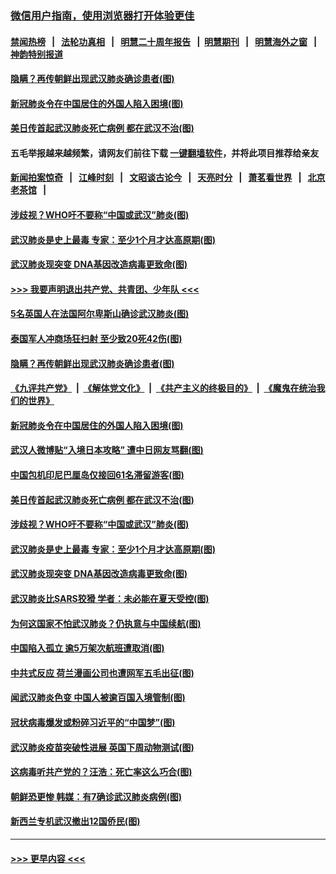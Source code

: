 ### [微信用户指南，使用浏览器打开体验更佳](https://github.com/gfw-breaker/banned-news1/blob/master/indexes/wechat-guide.md?t=0)
#### [禁闻热榜](热点新闻.md?t=0)  &nbsp;&nbsp;|&nbsp;&nbsp; [法轮功真相](https://github.com/gfw-breaker/truth/blob/master/README.md?t=0) &nbsp;&nbsp;|&nbsp;&nbsp; [明慧二十周年报告](https://github.com/gfw-breaker/mh-reports/blob/master/README.md?t=0) &nbsp;&nbsp;|&nbsp;&nbsp;[明慧期刊](https://github.com/gfw-breaker/mh-qikan) &nbsp;&nbsp;|&nbsp;&nbsp; [明慧海外之窗](https://github.com/gfw-breaker/mh-news/blob/master/README.md?t=0) &nbsp;&nbsp;|&nbsp;&nbsp; [神韵特别报道](https://github.com/gfw-breaker/mh-news/blob/master/shenyun.md?t=0)
#### [隐瞒？再传朝鲜出现武汉肺炎确诊患者(图)](../pages/p9/922419.md?t=02091633) 
#### [新冠肺炎令在中国居住的外国人陷入困境(图)](../pages/p9/922445.md?t=02091633) 
#### [美日传首起武汉肺炎死亡病例 都在武汉不治(图)](../pages/p9/922389.md?t=02091633) 
#### 五毛举报越来越频繁，请网友们前往下载 [一键翻墙软件](https://github.com/gfw-breaker/ssr-accounts)，并将此项目推荐给亲友
#### [新闻拍案惊奇](https://github.com/gfw-breaker/banned-news1/blob/master/pages/link4.md) &nbsp;&nbsp;|&nbsp;&nbsp; [江峰时刻](https://github.com/gfw-breaker/banned-news1/blob/master/pages/link4.md) &nbsp;&nbsp;|&nbsp;&nbsp; [文昭谈古论今](https://github.com/gfw-breaker/banned-news1/blob/master/pages/link4.md) &nbsp;&nbsp;|&nbsp;&nbsp; [天亮时分](https://github.com/gfw-breaker/banned-news1/blob/master/pages/link4.md) &nbsp;&nbsp;|&nbsp;&nbsp; [萧茗看世界](https://github.com/gfw-breaker/banned-news1/blob/master/pages/link4.md) &nbsp;&nbsp;|&nbsp;&nbsp; [北京老茶馆](https://github.com/gfw-breaker/banned-news1/blob/master/pages/link4.md) &nbsp;&nbsp;|&nbsp;&nbsp; 
#### [涉歧视？WHO吁不要称“中国或武汉”肺炎(图)](../pages/p9/922366.md?t=02091633) 
#### [武汉肺炎是史上最毒 专家：至少1个月才达高原期(图)](../pages/p9/922360.md?t=02091633) 
#### [武汉肺炎现突变 DNA基因改造病毒更致命(图)](../pages/p9/922300.md?t=02091633) 
#### [>>> 我要声明退出共产党、共青团、少年队 <<<](https://github.com/begood0513/goodnews/blob/master/quit/letter.md) 
#### [5名英国人在法国阿尔卑斯山确诊武汉肺炎(图)](../pages/p9/922493.md?t=02091633) 
#### [泰国军人冲商场狂扫射 至少致20死42伤(图)](../pages/p9/922473.md?t=02091633) 
#### [隐瞒？再传朝鲜出现武汉肺炎确诊患者(图)](../pages/p9/922419.md?t=02091633) 
#### [《九评共产党》](https://github.com/begood0513/9ping.md/blob/master/README.md) &nbsp;|&nbsp; [《解体党文化》](../../../../jtdwh.md/blob/master/README.md)  &nbsp;|&nbsp; [《共产主义的终极目的》](../../../../gczydzjmd.md/blob/master/README.md) &nbsp;|&nbsp; [《魔鬼在统治我们的世界》](../../../../mgztzwmdsj.md/blob/master/README.md) 
#### [新冠肺炎令在中国居住的外国人陷入困境(图)](../pages/p9/922445.md?t=02091633) 
#### [武汉人微博贴“入境日本攻略” 遭中日网友骂翻(图)](../pages/p9/922426.md?t=02091633) 
#### [中国包机印尼巴厘岛仅接回61名滞留游客(图)](../pages/p9/922465.md?t=02091633) 
#### [美日传首起武汉肺炎死亡病例 都在武汉不治(图)](../pages/p9/922389.md?t=02091633) 
#### [涉歧视？WHO吁不要称“中国或武汉”肺炎(图)](../pages/p9/922366.md?t=02091633) 
#### [武汉肺炎是史上最毒 专家：至少1个月才达高原期(图)](../pages/p9/922360.md?t=02091633) 
#### [武汉肺炎现突变 DNA基因改造病毒更致命(图)](../pages/p9/922300.md?t=02091633) 
#### [武汉肺炎比SARS狡猾 学者：未必能在夏天受控(图)](../pages/p9/922293.md?t=02091633) 
#### [为何这国家不怕武汉肺炎？仍执意与中国续航(图)](../pages/p9/922282.md?t=02091633) 
#### [中国陷入孤立 逾5万架次航班遭取消(图)](../pages/p9/922269.md?t=02091633) 
#### [中共式反应 荷兰漫画公司也遭网军五毛出征(图)](../pages/p9/922252.md?t=02091633) 
#### [闻武汉肺炎色变 中国人被逾百国入境管制(图)](../pages/p9/922238.md?t=02091633) 
#### [冠状病毒爆发或粉碎习近平的“中国梦”(图)](../pages/p9/922221.md?t=02091633) 
#### [武汉肺炎疫苗突破性进展 英国下周动物测试(图)](../pages/p9/922161.md?t=02091633) 
#### [这病毒听共产党的？汪浩：死亡率这么巧合(图)](../pages/p9/922152.md?t=02091633) 
#### [朝鲜恐更惨 韩媒：有7确诊武汉肺炎病例(图)](../pages/p9/922124.md?t=02091633) 
#### [新西兰专机武汉撤出12国侨民(图)](../pages/p9/922100.md?t=02091633) 

----
#### [ >>> 更早内容 <<< ](../indexes/p9-earlier.md)
